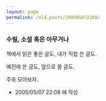 ```yaml
---
layout: page
permalink: /old_posts/200505072208/
---
```


### 수필, 소설 혹은 아무거나

책에서 읽은 좋은 글도,
내가 직접 쓴 글도.


예전에 쓴 글도,
앞으로 쓸 글도.


주욱 모아보자.





- 2005/05/07 22:08 에 작성